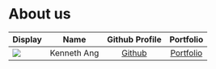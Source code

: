 # About us

Display |    Name     | Github Profile | Portfolio 
--------|:-----------:|:--------------:|:---------:
![](https://via.placeholder.com/100.png?text=Photo) | Kenneth Ang | [Github](https://github.com/Chinorea) | [Portfolio](docs/team/chinorea.md)
